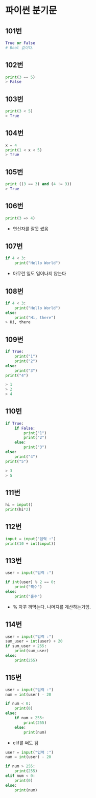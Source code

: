 # 파이썬 분기문

## 101번

```py
True or False
# Bool 값이다. 
```

## 102번

```py
print(3 == 5)
> False
```

## 103번

```py
print(3 < 5)
> True
```

## 104번

```py
x = 4
print(1 < x < 5)
> True
```

## 105번

```py
print ((3 == 3) and (4 != 3))
> True
```

## 106번

```py
print(3 => 4)
```

- 연산자를 잘못 썼음

## 107번

```py
if 4 < 3:
    print("Hello World")
```

- 아무런 일도 일어나지 않는다

## 108번

```py
if 4 < 3:
    print("Hello World")
else:
    print("Hi, there")
> Hi, there
```

## 109번

```py
if True:
    print("1")
    print("2")
else:
    print("3")
print("4")

> 1
> 2
> 4
```

## 110번

```py
if True:
    if False:
        print("1")
        print("2")
    else:
        print("3")
else:
    print("4")
print("5")

> 3
> 5
```

## 111번

```py
hi = input()
print(hi*2)
```

## 112번

```py
input = input("입력 :")
print(10 + int(input))
```

## 113번

```py
user = input("입력 :")

if int(user) % 2 == 0:
    print("짝수")
else:
    print("홀수")
```

- % 자꾸 까먹는다. 나머지를 계산하는거임. 

## 114번

```py
user = input("입력 :")
sum_user = int(user) + 20
if sum_user < 255:
    print(sum_user)
else:
    print(255)
```

## 115번

```py
user = input("입력 :")
num = int(user) - 20

if num < 0:
    print(0)
else:
    if num > 255:
        print(255)
    else:
        print(num)
```

- elif를 써도 됨

```py
user = input("입력 :")
num = int(user) - 20

if num > 255:
    print(255)
elif num < 0:
    print(0)
else:
    print(num)
```

